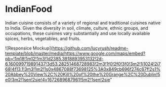 # IndianFood
Indian cuisine consists of a variety of regional and traditional cuisines native to India. Given the diversity in soil, climate, culture, ethnic groups, and occupations, these cuisines vary substantially and use locally available spices, herbs, vegetables, and fruits.

![Responsice Mockup](https://github.com/lucyrush/readme-template/blob/master/media/https://www.google.com/maps/embed?pb=!1m18!1m12!1m3!1d2385.3918893953132!2d-6.160099719891437!3d53.28251468728983!2m3!1f0!2f0!3f0!3m2!1i1024!2i768!4f13.1!3m3!1m2!1s0x4867088f73698125%3A0x849cb696f274c67f!2s1%20Abbey%20View%2C%20Kill%20of%20the%20Grange%2C%20Dublin!5e0!3m2!1sen!2sie!4v1672689687961!5m2!1sen!2sie"
